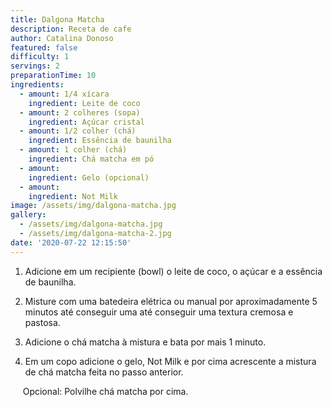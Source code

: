 ```yaml
---
title: Dalgona Matcha
description: Receta de cafe
author: Catalina Donoso
featured: false
difficulty: 1
servings: 2
preparationTime: 10
ingredients:
  - amount: 1/4 xícara 
    ingredient: Leite de coco
  - amount: 2 colheres (sopa) 
    ingredient: Açúcar cristal
  - amount: 1/2 colher (chá) 
    ingredient: Essência de baunilha
  - amount: 1 colher (chá) 
    ingredient: Chá matcha em pó
  - amount:  
    ingredient: Gelo (opcional)
  - amount:  
    ingredient: Not Milk
image: /assets/img/dalgona-matcha.jpg
gallery:
  - /assets/img/dalgona-matcha.jpg
  - /assets/img/dalgona-matcha-2.jpg
date: '2020-07-22 12:15:50'
---
```

1. Adicione em um recipiente (bowl) o leite de coco, o açúcar e a essência de baunilha.	

2. Misture com uma batedeira elétrica ou manual por aproximadamente 5 minutos até conseguir uma até conseguir uma textura cremosa e pastosa.			

3. Adicione o chá matcha à mistura e bata por mais 1 minuto.	

4. Em um copo adicione o gelo, Not Milk e por cima acrescente a mistura de chá matcha feita no passo anterior.		

&nbsp;&nbsp;&nbsp;&nbsp; Opcional: Polvilhe chá matcha por cima.
